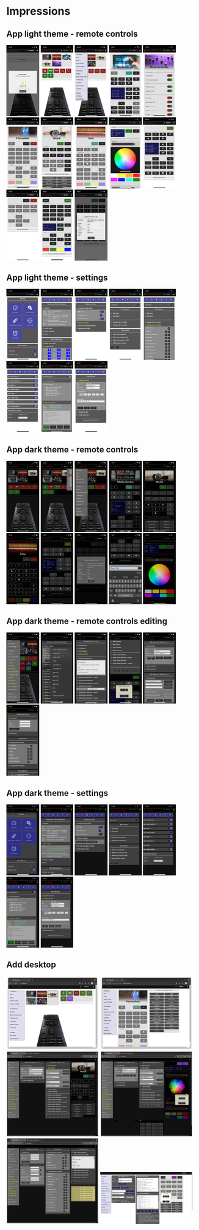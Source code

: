 # Impressions

## App light theme - remote controls

<img src="./app_light/remotes_04.PNG" width="17%"> <img 
src="./app_light/remotes_01.PNG" width="17%"> <img 
src="./app_light/remotes_05.PNG" width="17%"> <img 
src="./app_light/remotes_02.PNG" width="17%"> <img 
src="./app_light/remotes_06.PNG" width="17%"> <img 
src="./app_light/remotes_07.PNG" width="17%"> <img 
src="./app_light/remotes_08.PNG" width="17%"> <img 
src="./app_light/remotes_09.PNG" width="17%"> <img 
src="./app_light/remotes_03.PNG" width="17%"> <img 
src="./app_light/remotes_10.PNG" width="17%"> <img 
src="./app_light/remotes_11.PNG" width="17%"> <img 
src="./app_light/remotes_12.PNG" width="17%"> <img 
src="./app_light/remotes_13.PNG" width="17%">

## App light theme - settings

<img src="./app_light/settings_01.PNG" width="17%"> <img 
src="./app_light/settings_02.PNG" width="17%"> <img 
src="./app_light/settings_03.PNG" width="17%"> <img 
src="./app_light/settings_04.PNG" width="17%"> <img 
src="./app_light/settings_05.PNG" width="17%"> <img 
src="./app_light/settings_06.PNG" width="17%"> <img 
src="./app_light/settings_07.PNG" width="17%"> <img 
src="./app_light/settings_08.PNG" width="17%">

## App dark theme - remote controls

<img src="./app_dark/remotes_01.PNG" width="17%"> <img 
src="./app_dark/remotes_02.PNG" width="17%"> <img 
src="./app_dark/remotes_03.PNG" width="17%"> <img 
src="./app_dark/remotes_04.PNG" width="17%"> <img 
src="./app_dark/remotes_05.PNG" width="17%"> <img 
src="./app_dark/remotes_06.PNG" width="17%"> <img 
src="./app_dark/remotes_07.PNG" width="17%"> <img 
src="./app_dark/remotes_08.PNG" width="17%"> <img 
src="./app_dark/remotes_09.PNG" width="17%"> <img 
src="./app_dark/remotes_10.PNG" width="17%"> 

## App dark theme - remote controls editing

<img src="./app_dark/remotes_edit_01.PNG" width="17%"> <img 
src="./app_dark/remotes_edit_02.PNG" width="17%"> <img 
src="./app_dark/remotes_edit_03.PNG" width="17%"> <img 
src="./app_dark/remotes_edit_04.PNG" width="17%"> <img 
src="./app_dark/remotes_edit_05.PNG" width="17%"> <img 
src="./app_dark/remotes_edit_06.PNG" width="17%"> 

## App dark theme - settings

<img src="./app_dark/settings_01.PNG" width="17%"> <img 
src="./app_dark/settings_02.PNG" width="17%"> <img 
src="./app_dark/settings_03.PNG" width="17%"> <img 
src="./app_dark/settings_04.PNG" width="17%"> <img 
src="./app_dark/settings_05.PNG" width="17%"> <img 
src="./app_dark/settings_06.PNG" width="17%"> <img 
src="./app_dark/settings_07.PNG" width="17%">

## Add desktop

<img src="./desktop/remote_browser_01.png" width="48%"> <img 
src="./desktop/remote_browser_03.png" width="48%"> <img 
src="./desktop/remote_browser_edit_01.png" width="48%"> <img 
src="./desktop/remote_browser_edit_02.png" width="48%"> <img 
src="./desktop/remote_browser_edit_03.png" width="48%"> <img 
src="./desktop/remote_edit.PNG" width="48%"> 

